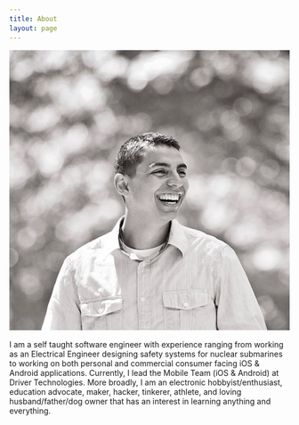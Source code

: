 ```yaml
---
title: About
layout: page
---
```

![Profile Image](/assets/images/profile2.jpg)

<p>I am a self taught software engineer with experience ranging from working as an Electrical Engineer designing safety systems for nuclear submarines to working on both personal and commercial consumer facing iOS & Android applications. Currently, I lead the Mobile Team (iOS & Android) at Driver Technologies. More broadly, I am an electronic hobbyist/enthusiast, education advocate, maker, hacker, tinkerer, athlete, and loving husband/father/dog owner that has an interest in learning anything and everything.</p>
